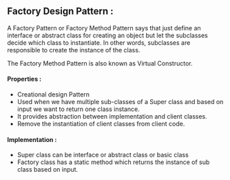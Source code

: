 ## Factory Design Pattern :

A Factory Pattern or Factory Method Pattern says that just define an interface or abstract class for creating an object but let the subclasses decide which class to instantiate. In other words, subclasses are responsible to create the instance of the class.

The Factory Method Pattern is also known as Virtual Constructor.

#### Properties :

- Creational design Pattern
- Used when we have multiple sub-classes of a Super class and based on input we want to return one class instance. 
- It provides abstraction between implementation and client classes.
- Remove the instantiation of client classes from client code. 


#### Implementation :

- Super class can be interface or abstract class or basic class
- Factory class has a static method which returns the instance of sub class based on input.  
